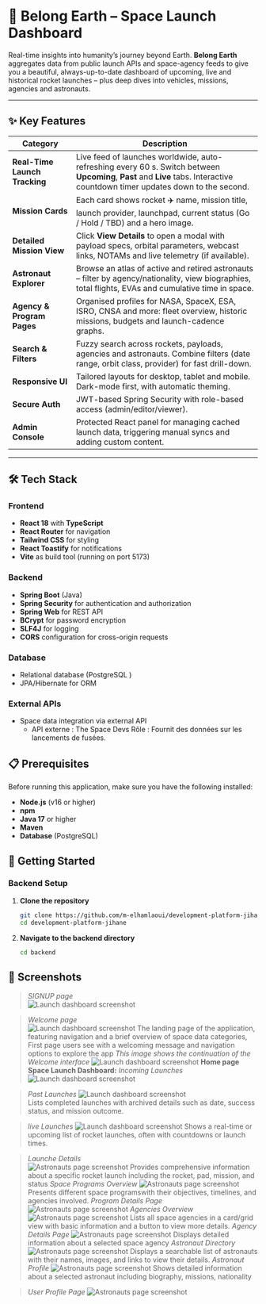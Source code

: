 
# 🚀 Belong Earth – Space Launch Dashboard

Real-time insights into humanity’s journey beyond Earth. **Belong Earth** aggregates data from public launch APIs and space-agency feeds to give you a beautiful, always-up-to-date dashboard of upcoming, live and historical rocket launches – plus deep dives into vehicles, missions, agencies and astronauts.

---

## ✨ Key Features

| Category | Description |
|----------|-------------|
| **Real-Time Launch Tracking** | Live feed of launches worldwide, auto-refreshing every 60 s. Switch between **Upcoming**, **Past** and **Live** tabs. Interactive countdown timer updates down to the second. |
| **Mission Cards** | Each card shows rocket ✈️ name, mission title, launch provider, launchpad, current status (Go / Hold / TBD) and a hero image. |
| **Detailed Mission View** | Click **View Details** to open a modal with payload specs, orbital parameters, webcast links, NOTAMs and live telemetry (if available). |
| **Astronaut Explorer** | Browse an atlas of active and retired astronauts – filter by agency/nationality, view biographies, total flights, EVAs and cumulative time in space. |
| **Agency & Program Pages** | Organised profiles for NASA, SpaceX, ESA, ISRO, CNSA and more: fleet overview, historic missions, budgets and launch-cadence graphs. |
| **Search & Filters** | Fuzzy search across rockets, payloads, agencies and astronauts. Combine filters (date range, orbit class, provider) for fast drill-down. |
| **Responsive UI** | Tailored layouts for desktop, tablet and mobile. Dark-mode first, with automatic theming. |
| **Secure Auth** | JWT-based Spring Security with role-based access (admin/editor/viewer). |
| **Admin Console** | Protected React panel for managing cached launch data, triggering manual syncs and adding custom content. |

---
## 🛠️ Tech Stack

### Frontend
- **React 18** with **TypeScript**
- **React Router** for navigation
- **Tailwind CSS** for styling
- **React Toastify** for notifications
- **Vite** as build tool (running on port 5173)

### Backend
- **Spring Boot** (Java)
- **Spring Security** for authentication and authorization
- **Spring Web** for REST API
- **BCrypt** for password encryption
- **SLF4J** for logging
- **CORS** configuration for cross-origin requests

### Database
- Relational database (PostgreSQL )
- JPA/Hibernate for ORM

### External APIs
- Space data integration via external API
    - API externe : The Space Devs
      Rôle : Fournit des données sur les lancements de fusées.

## 📋 Prerequisites

Before running this application, make sure you have the following installed:

- **Node.js** (v16 or higher)
- **npm** 
- **Java 17** or higher
- **Maven**
- **Database** (PostgreSQL)

## 🚀 Getting Started

### Backend Setup

1. **Clone the repository**
    ```bash
    git clone https://github.com/m-elhamlaoui/development-platform-jihane.git
    cd development-platform-jihane
2. **Navigate to the backend directory**
   ```bash
   cd backend


## 📸 Screenshots
> _SIGNUP page_  
> ![Launch dashboard screenshot](./desktop-view/H2.png)  

> _Welcome page_  
> ![Launch dashboard screenshot](./desktop-view/WelcomePage.png) 
The landing page of the application, featuring navigation and a brief overview of space data categories,
First page users see with a welcoming message and navigation options to explore the app
> _This image shows the continuation of the Welcome interface_
> ![Launch dashboard screenshot](./desktop-view/WelcomePage2.png) 
**Home page Space Launch Dashboard:**
> _Incoming Launches_
> ![Launch dashboard screenshot](./desktop-view/Homepage.png) 

> _Past Launches_
> ![Launch dashboard screenshot](./desktop-view/PastLaunches.png)  
Lists completed launches with archived details such as date, success status, and mission outcome.

>_live Launches_
> ![Launch dashboard screenshot](./desktop-view/LiveLaunches.png) 
Shows a real-time or upcoming list of rocket launches, often with countdowns or launch times.

> _Launche Details_  
> ![Astronauts page screenshot](./desktop-view/detailsLaunch.png)
Provides comprehensive information about a specific rocket launch including the rocket, pad, mission, and status
>_Space Programs Overview_
> ![Astronauts page screenshot](./desktop-view/SpacePrograms.png)
Presents different space programswith their objectives, timelines, and agencies involved.
>_Program Details Page_
> ![Astronauts page screenshot](./desktop-view/programeDetails.png)
>_Agencies Overview_
> ![Astronauts page screenshot](./desktop-view/Agencies.png)
Lists all space agencies in a card/grid view with basic information and a button to view more details.
>_Agency Details Page_
> ![Astronauts page screenshot](./desktop-view/Agencie_Details.png)
 Displays detailed information about a selected space agency
>_Astronaut Directory_
> ![Astronauts page screenshot](./desktop-view/Astronauts.png)
 Displays a searchable list of astronauts with their names, images, and links to view their details.
>_Astronaut Profile_
> ![Astronauts page screenshot](./desktop-view/Astronauts_Details.png)
 Shows detailed information about a selected astronaut including biography, missions,  nationality 


>_User Profile Page_
> ![Astronauts page screenshot](./desktop-view/Profile.png)










